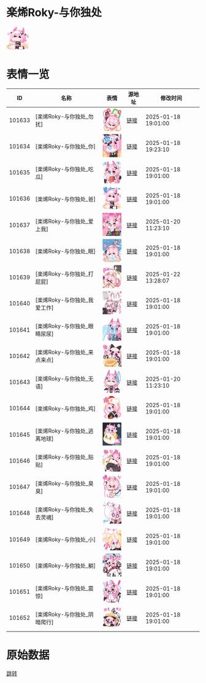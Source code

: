 # 楽烯Roky-与你独处

<img src="./cover.png" height="60" alt="cover" />

# 表情一览

|ID|名称|表情|源地址|修改时间|
|----|----|----|----|----|
|101633|[楽烯Roky-与你独处_勿扰]|<img src="./pic/101633_%5B楽烯Roky-与你独处_勿扰%5D.png" height="60" alt="勿扰"/>|[链接](https://i0.hdslb.com/bfs/garb/10e9b0a55994f26ed25caa310d0f1ecbc12c53f2.png)|2025-01-18 19:01:00|
|101634|[楽烯Roky-与你独处_你]|<img src="./pic/101634_%5B楽烯Roky-与你独处_你%5D.png" height="60" alt="你"/>|[链接](https://i0.hdslb.com/bfs/garb/684b07adaec93686ea3dd6059298b7c1d5e1549d.png)|2025-01-18 19:23:10|
|101635|[楽烯Roky-与你独处_吃瓜]|<img src="./pic/101635_%5B楽烯Roky-与你独处_吃瓜%5D.png" height="60" alt="吃瓜"/>|[链接](https://i0.hdslb.com/bfs/garb/1cf4320c3bc29206fe418fb2da94982328b97f23.png)|2025-01-18 19:01:00|
|101636|[楽烯Roky-与你独处_爸]|<img src="./pic/101636_%5B楽烯Roky-与你独处_爸%5D.png" height="60" alt="爸"/>|[链接](https://i0.hdslb.com/bfs/garb/4d07c9180149c3db843207ece8ded2fe501e1393.png)|2025-01-18 19:01:00|
|101637|[楽烯Roky-与你独处_爱上我]|<img src="./pic/101637_%5B楽烯Roky-与你独处_爱上我%5D.png" height="60" alt="爱上我"/>|[链接](https://i0.hdslb.com/bfs/garb/63ad0f6f5b7359b8db0f8c4651d6143731ef9123.png)|2025-01-20 11:23:10|
|101638|[楽烯Roky-与你独处_眠]|<img src="./pic/101638_%5B楽烯Roky-与你独处_眠%5D.png" height="60" alt="眠"/>|[链接](https://i0.hdslb.com/bfs/garb/4fc75b9f52bb3619c2faf607fe22837d649f2aa0.png)|2025-01-18 19:01:00|
|101639|[楽烯Roky-与你独处_打屁屁]|<img src="./pic/101639_%5B楽烯Roky-与你独处_打屁屁%5D.png" height="60" alt="打屁屁"/>|[链接](https://i0.hdslb.com/bfs/garb/fb0c719bf3ad552438f684793af05de57f63ff99.png)|2025-01-22 13:28:07|
|101640|[楽烯Roky-与你独处_我爱工作]|<img src="./pic/101640_%5B楽烯Roky-与你独处_我爱工作%5D.png" height="60" alt="我爱工作"/>|[链接](https://i0.hdslb.com/bfs/garb/7ff73c8ea3a50731216404969e08b0a3a5f0e02a.png)|2025-01-18 19:01:00|
|101641|[楽烯Roky-与你独处_眼睛尿尿]|<img src="./pic/101641_%5B楽烯Roky-与你独处_眼睛尿尿%5D.png" height="60" alt="眼睛尿尿"/>|[链接](https://i0.hdslb.com/bfs/garb/955b16b1a9e51e396997573b9e7838ed306adfe8.png)|2025-01-18 19:01:00|
|101642|[楽烯Roky-与你独处_来点来点]|<img src="./pic/101642_%5B楽烯Roky-与你独处_来点来点%5D.png" height="60" alt="来点来点"/>|[链接](https://i0.hdslb.com/bfs/garb/c077688be6c8ba5ac00e3910f8a5c2258c0ed9b2.png)|2025-01-18 19:01:00|
|101643|[楽烯Roky-与你独处_无语]|<img src="./pic/101643_%5B楽烯Roky-与你独处_无语%5D.png" height="60" alt="无语"/>|[链接](https://i0.hdslb.com/bfs/garb/c0c5c90b422d54782e093070b909eaafef5368e7.png)|2025-01-20 11:23:10|
|101644|[楽烯Roky-与你独处_鸡]|<img src="./pic/101644_%5B楽烯Roky-与你独处_鸡%5D.png" height="60" alt="鸡"/>|[链接](https://i0.hdslb.com/bfs/garb/2ce1467291003d13026f7e31d65dc2597298c9b4.png)|2025-01-18 19:01:00|
|101645|[楽烯Roky-与你独处_逃离地球]|<img src="./pic/101645_%5B楽烯Roky-与你独处_逃离地球%5D.png" height="60" alt="逃离地球"/>|[链接](https://i0.hdslb.com/bfs/garb/318922b0651883c27a7465749d75369d8d1b1b66.png)|2025-01-18 19:01:00|
|101646|[楽烯Roky-与你独处_贴贴]|<img src="./pic/101646_%5B楽烯Roky-与你独处_贴贴%5D.png" height="60" alt="贴贴"/>|[链接](https://i0.hdslb.com/bfs/garb/30f2da33e96d5fef042659e072b730913d68cb43.png)|2025-01-18 19:01:00|
|101647|[楽烯Roky-与你独处_臭臭]|<img src="./pic/101647_%5B楽烯Roky-与你独处_臭臭%5D.png" height="60" alt="臭臭"/>|[链接](https://i0.hdslb.com/bfs/garb/7a514fb689a42d713e463ff6a36c0a00c55449f6.png)|2025-01-18 19:01:00|
|101648|[楽烯Roky-与你独处_失去灵魂]|<img src="./pic/101648_%5B楽烯Roky-与你独处_失去灵魂%5D.png" height="60" alt="失去灵魂"/>|[链接](https://i0.hdslb.com/bfs/garb/3b9aebf5fe3b26657e4b173a3c3d4e87841a52ca.png)|2025-01-18 19:01:00|
|101649|[楽烯Roky-与你独处_小]|<img src="./pic/101649_%5B楽烯Roky-与你独处_小%5D.png" height="60" alt="小"/>|[链接](https://i0.hdslb.com/bfs/garb/3e67c3c137b84490449edb4109379c214f5bc338.png)|2025-01-18 19:01:00|
|101650|[楽烯Roky-与你独处_躺]|<img src="./pic/101650_%5B楽烯Roky-与你独处_躺%5D.png" height="60" alt="躺"/>|[链接](https://i0.hdslb.com/bfs/garb/5aafa571d5391882a9b03789dd6736bd367b2fda.png)|2025-01-18 19:01:00|
|101651|[楽烯Roky-与你独处_震惊]|<img src="./pic/101651_%5B楽烯Roky-与你独处_震惊%5D.png" height="60" alt="震惊"/>|[链接](https://i0.hdslb.com/bfs/garb/5bc72086e7dfbc41c68c71b97dfd85ac13541d18.png)|2025-01-18 19:01:00|
|101652|[楽烯Roky-与你独处_阴暗爬行]|<img src="./pic/101652_%5B楽烯Roky-与你独处_阴暗爬行%5D.png" height="60" alt="阴暗爬行"/>|[链接](https://i0.hdslb.com/bfs/garb/7e1216d73a3bb5e037c669604051f2ae66b0c433.png)|2025-01-18 19:01:00|

# 原始数据

[跳转](./raw.json)

